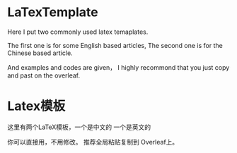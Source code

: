 # LaTexTemplate 
Here I put two commonly used latex temaplates.

The first one is for some English based articles, The second one is for the Chinese based article.

And examples and codes are given， I highly recommond that you just copy and past on the overleaf.

# Latex模板
这里有两个LaTeX模板，一个是中文的 一个是英文的

你可以直接用，不用修改。 推荐全局粘贴复制到 Overleaf上。

